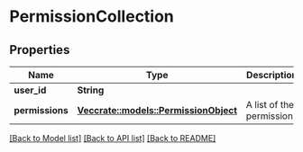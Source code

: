 # PermissionCollection

## Properties

Name | Type | Description | Notes
------------ | ------------- | ------------- | -------------
**user_id** | **String** |  | 
**permissions** | [**Vec<crate::models::PermissionObject>**](PermissionObject.md) | A list of the permissions | 

[[Back to Model list]](./README.md#documentation-for-models) [[Back to API list]](./README.md#documentation-for-api-endpoints) [[Back to README]](./README.md)


